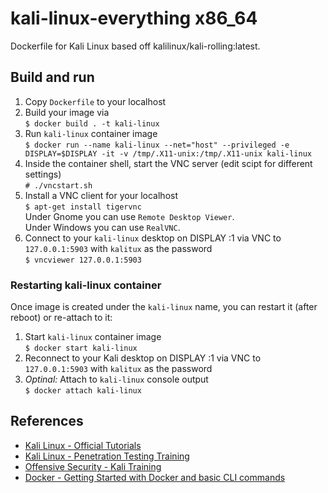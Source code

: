 # kali-linux-everything x86_64

Dockerfile for Kali Linux based off kalilinux/kali-rolling:latest.

## Build and run

1. Copy `Dockerfile` to your localhost
2. Build your image via  
   `$ docker build . -t kali-linux`
3. Run `kali-linux` container image  
   `$ docker run --name kali-linux --net="host" --privileged -e DISPLAY=$DISPLAY -it -v /tmp/.X11-unix:/tmp/.X11-unix kali-linux`
4. Inside the container shell, start the VNC server (edit scipt for different settings)  
   `# ./vncstart.sh`
5. Install a VNC client for your localhost  
   `$ apt-get install tigervnc`  
   Under Gnome you can use `Remote Desktop Viewer`.  
   Under Windows you can use `RealVNC`.
6. Connect to your `kali-linux` desktop on DISPLAY :1 via VNC to `127.0.0.1:5903` with `kalitux` as the password  
   `$ vncviewer 127.0.0.1:5903`
   
### Restarting kali-linux container

Once image is created under the `kali-linux` name, you can restart it (after reboot) or re-attach to it:

1. Start `kali-linux` container image  
   `$ docker start kali-linux`
2. Reconnect to your Kali desktop on DISPLAY :1 via VNC to `127.0.0.1:5903` with `kalitux` as the password
2. *Optinal:* Attach to `kali-linux` console output  
   `$ docker attach kali-linux`

## References

- [Kali Linux - Official Tutorials](https://www.kali.org/category/tutorials/)
- [Kali Linux - Penetration Testing Training](https://www.kali.org/penetration-testing-with-kali-linux/)
- [Offensive Security - Kali Training](https://kali.training/)
- [Docker - Getting Started with Docker and basic CLI commands](https://docs.docker.com/get-started/)
